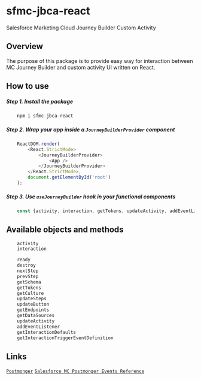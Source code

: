 sfmc-jbca-react
============

Salesforce Marketing Cloud Journey Builder Custom Activity 

## Overview ##

The purpose of this package is to provide easy way for interaction between MC Journey Builder and custom activity UI written on React. 

## How to use

##### Step 1. Install the package

```js
    npm i sfmc-jbca-react
```

##### Step 2. Wrap your app inside a `JourneyBuilderProvider` component

```js
    ReactDOM.render(
        <React.StrictMode>
            <JourneyBuilderProvider>
                <App />
            </JourneyBuilderProvider>
        </React.StrictMode>,
        document.getElementById('root')
    );
```

##### Step 3. Use `useJourneyBuilder` hook in your functional components

```js
    const {activity, interaction, getTokens, updateActivity, addEventListener} = useJourneyBuilder();
```

## Available objects and methods

```js
    activity
    interaction
```

```js
    ready
    destroy
    nextStep
    prevStep
    getSchema
    getTokens
    getCulture
    updateSteps
    updateButton
    getEndpoints
    getDataSources
    updateActivity
    addEventListener
    getInteractionDefaults
    getInteractionTriggerEventDefinition
```

## Links

[`Postmonger`](https://github.com/kevinparkerson/postmonger)
[`Salesforce MC Postmonger Events Reference`](https://developer.salesforce.com/docs/atlas.en-us.noversion.mc-app-development.meta/mc-app-development/using-postmonger.htm)
